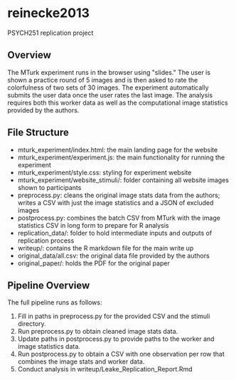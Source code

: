 # reinecke2013
PSYCH251 replication project 

## Overview
The MTurk experiment runs in the browser using "slides." The user is shown a practice round of 5 images and is then asked to rate the colorfulness of two sets of 30 images. The experiment automatically submits the user data once the user rates the last image. The analysis requires both this worker data as well as the computational image statistics provided by the authors.

## File Structure
* mturk_experiment/index.html: the main landing page for the website
* mturk_experiment/experiment.js: the main functionality for running the experiment
* mturk_experiment/style.css: styling for experiment website
* mturk_experiment/website_stimuli/: folder containing all website images shown to participants
* preprocess.py: cleans the original image stats data from the authors; writes a CSV with just the image statistics and a JSON of excluded images
* postprocess.py: combines the batch CSV from MTurk with the image statistics CSV in long form to prepare for R analysis
* replication_data/: folder to hold intermediate inputs and outputs of replication process
* writeup/: contains the R markdown file for the main write up
* original_data/all.csv: the original data file provided by the authors
* original_paper/: holds the PDF for the original paper


## Pipeline Overview
The full pipeline runs as follows:
1. Fill in paths in preprocess.py for the provided CSV and the stimuli directory.
2. Run preprocess.py to obtain cleaned image stats data.
3. Update paths in postprocess.py to provide paths to the worker and image statistics data.
4. Run postprocess.py to obtain a CSV with one observation per row that combines the image stats and worker data.
5. Conduct analysis in writeup/Leake_Replication_Report.Rmd


